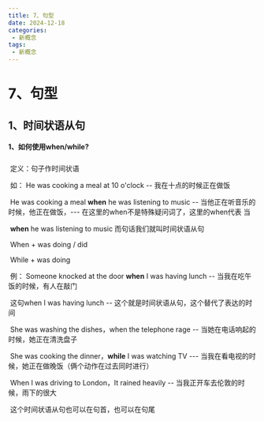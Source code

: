 ```yaml
---
title: 7、句型
date: 2024-12-18
categories:
 - 新概念
tags:
 - 新概念
---
```




# 7、句型

## 1、时间状语从句

#### 	1、如何使用when/while?

##### 		

​		定义：句子作时间状语

​		如： He was cooking a meal at 10 o'clock  -- 我在十点的时候正在做饭

​				 He was cooking a meal **when** he was listening to music -- 当他正在听音乐的时候，他正在做饭，--- 在这里的when不是特殊疑问词了，这里的when代表 当

​			 **when** he was listening to music  而句话我们就叫时间状语从句



​	When + was doing / did

​	While + was doing

​	例： Someone knocked at the door **when** I was having lunch --  当我在吃午饭的时候，有人在敲门

​		这句when I was having lunch -- 这个就是时间状语从句，这个替代了表达的时间

​		She was washing the dishes，when the telephone rage -- 当她在电话响起的时候，她正在清洗盘子



​		She was cooking the dinner，**while** I was watching TV --- 当我在看电视的时候，她正在做晚饭（俩个动作在过去同时进行）



​		When I was driving to London，It rained heavily -- 当我正开车去伦敦的时候，雨下的很大

​		这个时间状语从句也可以在句首，也可以在句尾













































































